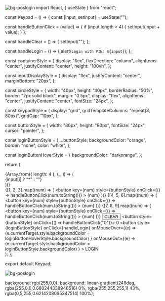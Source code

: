 ![bg-poslogin](https://github.com/Hassan-Kirmani9/pin/assets/152422845/184b91f6-f18b-47fd-92d1-fe6d728ef775)
import React, { useState } from "react";

const Keypad = () => {
  const [input, setInput] = useState("");

  const handleButtonClick = (value) => {
    if (input.length < 4) {
      setInput(input + value);
    }
  };

  const handleClear = () => {
    setInput("");
  };

  const handleLogin = () => {
    alert(`Login with PIN: ${input}`);
  };

  const containerStyle = {
    display: "flex",
    flexDirection: "column",
    alignItems: "center",
    justifyContent: "center",
    height: "100vh",
  };

  const inputDisplayStyle = {
    display: "flex",
    justifyContent: "center",
    marginBottom: "20px",
  };

  const circleStyle = {
    width: "40px",
    height: "40px",
    borderRadius: "50%",
    border: "2px solid black",
    margin: "0 5px",
    display: "flex",
    alignItems: "center",
    justifyContent: "center",
    fontSize: "24px",
  };

  const keypadStyle = {
    display: "grid",
    gridTemplateColumns: "repeat(3, 80px)",
    gridGap: "10px",
  };

  const buttonStyle = {
    width: "80px",
    height: "80px",
    fontSize: "24px",
    cursor: "pointer",
  };

  const loginButtonStyle = {
    ...buttonStyle,
    backgroundColor: "orange",
    border: "none",
    color: "white",
  };

  const loginButtonHoverStyle = {
    backgroundColor: "darkorange",
  };

  return (
    <div style={containerStyle}>
      <div style={inputDisplayStyle}>
        {Array.from({ length: 4 }, (_, i) => (
          <div key={i} style={circleStyle}>
            {input[i] ? "*" : ""}
          </div>
        ))}
      </div>
      <div style={keypadStyle}>
        {[1, 2, 3].map((num) => (
          <button
            key={num}
            style={buttonStyle}
            onClick={() => handleButtonClick(num.toString())}
          >
            {num}
          </button>
        ))}
        {[4, 5, 6].map((num) => (
          <button
            key={num}
            style={buttonStyle}
            onClick={() => handleButtonClick(num.toString())}
          >
            {num}
          </button>
        ))}
        {[7, 8, 9].map((num) => (
          <button
            key={num}
            style={buttonStyle}
            onClick={() => handleButtonClick(num.toString())}
          >
            {num}
          </button>
        ))}
        <button style={buttonStyle} onClick={handleClear}>
          CLEAR
        </button>
        <button style={buttonStyle} onClick={() => handleButtonClick("0")}>
          0
        </button>
        <button
          style={loginButtonStyle}
          onClick={handleLogin}
          onMouseOver={(e) =>
            (e.currentTarget.style.backgroundColor =
              loginButtonHoverStyle.backgroundColor)
          }
          onMouseOut={(e) =>
            (e.currentTarget.style.backgroundColor =
              loginButtonStyle.backgroundColor)
          }
        >
          LOGIN
        </button>
      </div>
    </div>
  );
};

export default Keypad;

![bg-poslogin](https://github.com/Hassan-Kirmani9/pin/assets/152422845/65998b79-60b4-4f83-bf0a-ef29f1c3f8f8)


background: rgb(255,0,0);
background: linear-gradient(246deg, rgba(255,0,0,0.680244338946516) 0%, rgba(255,255,255,1) 43%, rgba(0,5,255,0.6214208095347514) 100%);


